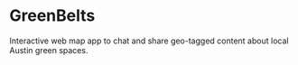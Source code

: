 # GreenBelts
Interactive web map app to chat and share geo-tagged content about local Austin green spaces. 
